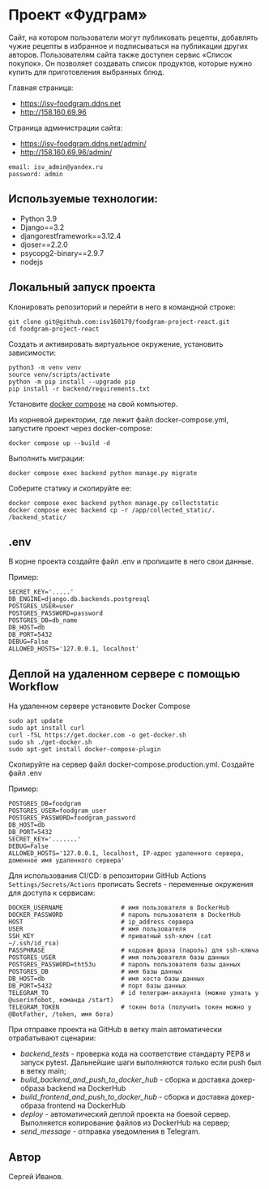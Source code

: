# Проект «Фудграм» 
Сайт, на котором пользователи могут публиковать рецепты, 
добавлять чужие рецепты в избранное и подписываться на 
публикации других авторов. Пользователям сайта также доступен сервис «Список покупок». 
Он позволяет создавать список продуктов, которые нужно купить для приготовления выбранных блюд.

Главная страница:
- https://isv-foodgram.ddns.net
- http://158.160.69.96

Страница администрации сайта:
- https://isv-foodgram.ddns.net/admin/
- http://158.160.69.96/admin/

```
email: isv_admin@yandex.ru
password: admin
```
## Используемые технологии:
- Python 3.9
- Django==3.2
- djangorestframework==3.12.4
- djoser==2.2.0
- psycopg2-binary==2.9.7
- nodejs

## Локальный запуск проекта

Клонировать репозиторий и перейти в него в командной строке:

```
git clone git@github.com:isv160179/foodgram-project-react.git
cd foodgram-project-react
```

Cоздать и активировать виртуальное окружение, установить зависимости:

```
python3 -m venv venv 
source venv/scripts/activate
python -m pip install --upgrade pip
pip install -r backend/requirements.txt
```

Установите [docker compose](https://www.docker.com/) на свой компьютер.

Из корневой директории, где лежит файл docker-compose.yml,
запустите проект через docker-compose:

```
docker compose up --build -d
```

Выполнить миграции:

```
docker compose exec backend python manage.py migrate
```

Соберите статику и скопируйте ее:

```
docker compose exec backend python manage.py collectstatic
docker compose exec backend cp -r /app/collected_static/. /backend_static/
```

## .env

В корне проекта создайте файл .env и пропишите в него свои данные.

Пример:

```
SECRET_KEY='.....'
DB_ENGINE=django.db.backends.postgresql
POSTGRES_USER=user
POSTGRES_PASSWORD=password
POSTGRES_DB=db_name
DB_HOST=db
DB_PORT=5432
DEBUG=False
ALLOWED_HOSTS='127.0.0.1, localhost'
```

## Деплой на удаленном сервере с помощью Workflow

На удаленном сервере установите Docker Compose

```
sudo apt update
sudo apt install curl
curl -fSL https://get.docker.com -o get-docker.sh
sudo sh ./get-docker.sh
sudo apt-get install docker-compose-plugin 

```
Скопируйте на сервер файл docker-compose.production.yml.
Создайте файл .env

Пример:

```
POSTGRES_DB=foodgram
POSTGRES_USER=foodgram_user
POSTGRES_PASSWORD=foodgram_password
DB_HOST=db
DB_PORT=5432
SECRET_KEY='.......'
DEBUG=False
ALLOWED_HOSTS='127.0.0.1, localhost, IP-адрес удаленного сервера, доменное имя удаленного сервера'
```

Для использования CI/CD: в репозитории GitHub Actions `Settings/Secrets/Actions` прописать Secrets - переменные окружения для доступа к сервисам:

```
DOCKER_USERNAME                # имя пользователя в DockerHub
DOCKER_PASSWORD                # пароль пользователя в DockerHub
HOST                           # ip_address сервера
USER                           # имя пользователя
SSH_KEY                        # приватный ssh-ключ (cat ~/.ssh/id_rsa)
PASSPHRASE                     # кодовая фраза (пароль) для ssh-ключа
POSTGRES_USER                  # имя пользователя базы данных
POSTGRES_PASSWORD=tht53u       # пароль пользователя базы данных
POSTGRES_DB                    # имя базы данных
DB_HOST=db                     # имя хоста базы данных
DB_PORT=5432                   # порт базы данных
TELEGRAM_TO                    # id телеграм-аккаунта (можно узнать у @userinfobot, команда /start)
TELEGRAM_TOKEN                 # токен бота (получить токен можно у @BotFather, /token, имя бота)
```

При отправке проекта на GitHub в ветку main автоматически отрабатывают сценарии:

* *backend_tests* - проверка кода на соответствие стандарту PEP8 и запуск pytest. Дальнейшие шаги выполняются только если push был в ветку main;
* *build_backend_and_push_to_docker_hub* - сборка и доставка докер-образа backend на DockerHub
* *build_frontend_and_push_to_docker_hub* - сборка и доставка докер-образа frontend на DockerHub
* *deploy* - автоматический деплой проекта на боевой сервер. Выполняется копирование файлов из DockerHub на сервер;
* *send\_message* - отправка уведомления в Telegram.

## Автор
Сергей Иванов.
